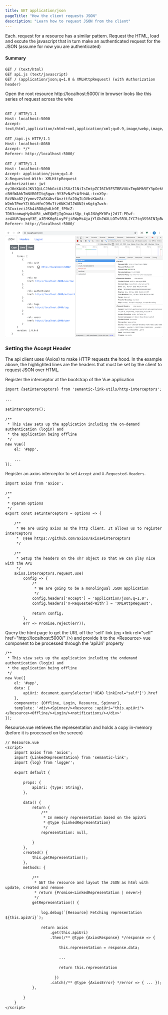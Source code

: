 ```yaml
---
title: GET application/json
pageTitle: "How the client requests JSON"
description: "Learn how to request JSON from the client"
---
```


Each. request for a resource has a similar pattern. Request the HTML, load and excute the javascript that in turn make an authenticated request for the JSON (assume for now you are authenticated)

#### Summary

    GET / (text/html)
    GET api.js (text/javascript)
    GET / (application/json;q=1.0 & XMLHttpRequest) (with Authorization header)

<Instruction>

Open the root resource http://localhost:5000/ in browser looks like this series of request across the wire

```bash{12-13})(nocopy)

GET / HTTP/1.1
Host: localhost:5000
Accept: text/html,application/xhtml+xml,application/xml;q=0.9,image/webp,image/apng,*/*;q=0.8

GET /api.js HTTP/1.1
Host: localhost:8080
Accept: */*
Referer: http://localhost:5000/

GET / HTTP/1.1
Host: localhost:5000
Accept: application/json;q=1.0
X-Requested-With: XMLHttpRequest
Authorization: jwt eyJ0eXAiOiJKV1QiLCJhbGciOiJSUzI1NiIsImtpZCI6Ik5FSTBRVUUxTmpNMk5EY3pOekV5TVRrMFFUTkJOelJDUXpjMFFUUTNRa1k1TWtZek5FSkJPUSJ9.eyJpc3MiOiJodHRwczovL3NlbWFudGljbGluay5hdS5hdXRoMC5jb20vIiwic3ViIjoiYXV0aDB8NWI4MzM3ZjU1MzUxZjUyYWM4NGYyNDlhIiwiYXVkIjpbInRvZG8uc2VtYW50aWNsaW5rLmlvIiwiaHR0cHM6Ly9zZW1hbnRpY2xpbmsuYXUuYXV0aDAuY29tL3VzZXJpbmZvIl0sImlhdCI6MTU0MTE5ODMyNiwiZXhwIjoxNTQxMjA1NTI2LCJhenAiOiIzTFdZVjl2aWZSVjZJU25MVkQwNlhheGwyM05yaTh0MSIsInNjb3BlIjoib3BlbmlkIHByb2ZpbGUifQ.dPAvrIa0BFZxg9doxj_hBuYIKpx5zDcubcFAmCsByZoS-cBHfWAhkTmNVR0EItq3gwx-9Y3PvNzPcAfHnAL-tcnX9y-BzVNka82jYymnv7Za8X4bvfAvzttfa2OqILOVbsKAo8i-W2mk7PmeYZi0GuHfnC9Mu7tz6NKJdIJW8N2inKgtg7wxh-C3CuxieciJSk4iRD8qhdLb9E_fP0cZ-7D63comwgHyOuN5t_wWEQWEjIgOnaaiSQp_tqUJNVgMY0Fxj2d17-PEwf-ze4XURJpgxqY3E_aJEHK6q6LuyPfji8WpMs4jajYlGbJWXLLOTvSR3LJYC7tq3SS6INIpBw
Referer: http://localhost:5000/
```

</Instruction>

![api requests](api-requests.png)

### Setting the Accept Header

The api client uses (Axios) to make HTTP requests the hood. In the example above, the highlighted lines are the headers that must be set by the client to request JSON over HTML.

<Instruction>

Register the interceptor at the bootstrap of the Vue application

```js{1,5}(path="...todo-hypermedia/client/src/api.js")
import {setInterceptors} from 'semantic-link-utils/http-interceptors';

...

setInterceptors();

/**
 * This view sets up the application including the on-demand authentication (login) and
 * the application being offline
 */
new Vue({
    el: '#app',

    ...
});
```

</Instruction>

<Instruction>

Register an axios interceptor to set `Accept` and `X-Requested-Headers`.

```js{22-23}(path="...todo-hypermedia/client/src/lib/semantic-link-utils/http-interceptors.js")
import axios from 'axios';

/**
 *
 * @param options
 */
export const setInterceptors = options => {

    /**
     * We are using axios as the http client. It allows us to register interceptors
     *  @see https://github.com/axios/axios#interceptors
     */

    /**
     * Setup the headers on the xhr object so that we can play nice with the API
     */
    axios.interceptors.request.use(
        config => {
            /*
             * We are going to be a monolingual JSON application
             */
            config.headers['Accept'] = 'application/json;q=1.0';
            config.headers['X-Requested-With'] = 'XMLHttpRequest';

            return config;
        },
        err => Promise.reject(err));

```

</Instruction>

<Instruction>

Query the html page to get the URL off the 'self' link (eg &lt;link rel="self" href="http://localhost:5000/" />) and provide it to the &lt;Resource> vue component to be processed through the 'apiUri' property

```js{8,11}(path="...todo-hypermedia/client/src/api.js")
/**
 * This view sets up the application including the ondemand authentication (login) and
 * the application being offline
 */
new Vue({
    el: '#app',
    data: {
        apiUri: document.querySelector('HEAD link[rel="self"]').href
    },
    components: {Offline, Login, Resource, Spinner},
    template: '<div><Spinner/><Resource :apiUri="this.apiUri"></Resource><Offline/><Login/><notifications/></div>'
});
```

</Instruction>

<Instruction>

Resource.vue retrieves the representation and holds a copy in-memory (before it is processed on the screen)

```js(path="...todo-apnetcore-vue/client/src/components/api/Resource.vue")
// Resource.vue
<script>
    import axios from 'axios';
    import {LinkedRepresentation} from 'semantic-link';
    import {log} from 'logger';

    export default {

        props: {
            apiUri: {type: String},
        },

        data() {
            return {
                /**
                 * In memory representation based on the apiUri
                 * @type {LinkedRepresentation}
                 */
                representation: null,

            }
        },
        created() {
            this.getRepresentation();
        },
        methods: {

            /**
             * GET the resource and layout the JSON as html with update, created and remove
             * return {Promise<LinkedRepresentation | never>}
             */
            getRepresentation() {

                log.debug(`[Resource] Fetching representation ${this.apiUri}`);

                return axios
                    .get(this.apiUri)
                    .then(/** @type {AxiosResponse} */response => {

                        this.representation = response.data;

                        ...

                        return this.representation

                      })
                    .catch(/** @type {AxiosError} */error => { ... });
            },

        }
    }
</script>

```
</Instruction>


